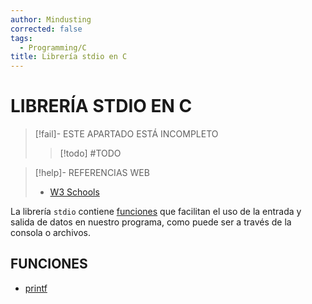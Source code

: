 ```yaml
---
author: Mindusting
corrected: false
tags:
  - Programming/C
title: Librería stdio en C
---
```


# LIBRERÍA STDIO EN C

> [!fail]- ESTE APARTADO ESTÁ INCOMPLETO
> > [!todo] #TODO

> [!help]- REFERENCIAS WEB
> - [W3 Schools](https://www.w3schools.com/c/c_ref_stdio.php)

La librería `stdio` contiene [funciones](../c_func.md) que facilitan el uso de la entrada y salida de datos en nuestro programa, como puede ser a través de la consola o archivos.

## FUNCIONES

- [printf](c_stdio_printf.md)
